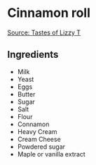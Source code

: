 # Cinnamon roll

[Source: Tastes of Lizzy T](https://www.tastesoflizzyt.com/homemade-cinnamon-rolls/)

## Ingredients
- Milk
- Yeast
- Eggs
- Butter
- Sugar
- Salt
- Flour
- Connamon
- Heavy Cream
- Cream Cheese
- Powdered sugar
- Maple or vanilla extract